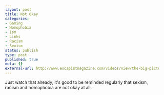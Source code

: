 ```yaml
---
layout: post
title: Not Okay
categories:
- Gaming
- Homophobia
- Ism
- Links
- Racism
- Sexism
status: publish
type: post
published: true
meta: {}
external-url: http://www.escapistmagazine.com/videos/view/the-big-picture/5436-Not-Okay
---
```

Just watch that already, it's good to be reminded regularly that sexism, racism and homophobia are not okay at all.
